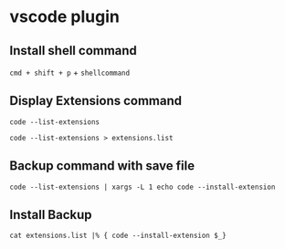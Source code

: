 # vscode plugin

## Install shell command

`cmd + shift + p` + `shellcommand`

## Display Extensions command

`code --list-extensions`

`code --list-extensions > extensions.list`

## Backup command with save file

`code --list-extensions | xargs -L 1 echo code --install-extension`

## Install Backup 

`cat extensions.list |% { code --install-extension $_}`